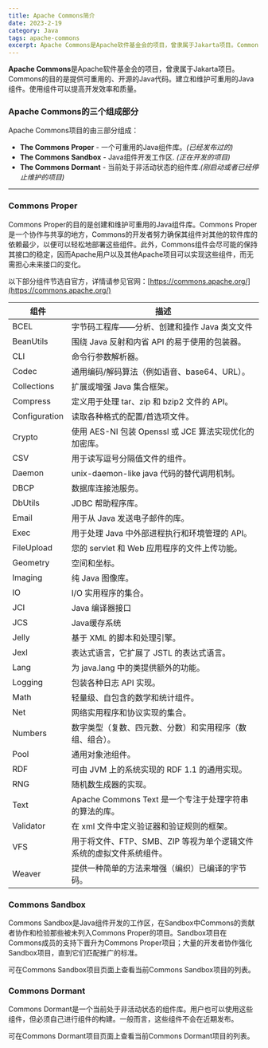 ```yaml
---
title: Apache Commons简介
date: 2023-2-19
category: Java
tags: apache-commons
excerpt: Apache Commons是Apache软件基金会的项目，曾隶属于Jakarta项目。Commons的目的是提供可重用的、开源的Java代码。建立和维护可重用的Java组件。使用组件可以提高开发效率和质量。
---
```

**Apache Commons**是Apache软件基金会的项目，曾隶属于Jakarta项目。Commons的目的是提供可重用的、开源的Java代码。建立和维护可重用的Java组件。使用组件可以提高开发效率和质量。

### Apache Commons的三个组成部分

Apache Commons项目的由三部分组成：

- **The Commons Proper** - 一个可重用的Java组件库。*(已经发布过的)*
- **The Commons Sandbox** - Java组件开发工作区. *(正在开发的项目)*
- **The Commons Dormant** - 当前处于非活动状态的组件库.*(刚启动或者已经停止维护的项目)*

---

### Commons Proper

Commons Proper的目的是创建和维护可重用的Java组件库。Commons Proper是一个协作与共享的地方，Commons的开发者努力确保其组件对其他的软件库的依赖最少，以便可以轻松地部署这些组件。此外，Commons组件会尽可能的保持其接口的稳定，因而Apache用户以及其他Apache项目可以实现这些组件，而无需担心未来接口的变化。

以下部分组件节选自官方，详情请参见官网：[https://commons.apache.org/](https://commons.apache.org/)

| 组件          | 描述                                                         |
| ------------- | ------------------------------------------------------------ |
| BCEL          | 字节码工程库——分析、创建和操作 Java 类文文件                 |
| BeanUtils     | 围绕 Java 反射和内省 API 的易于使用的包装器。                |
| CLI           | 命令行参数解析器。                                           |
| Codec         | 通用编码/解码算法（例如语音、base64、URL）。                 |
| Collections   | 扩展或增强 Java 集合框架。                                   |
| Compress      | 定义用于处理 tar、zip 和 bzip2 文件的 API。                  |
| Configuration | 读取各种格式的配置/首选项文件。                              |
| Crypto        | 使用 AES-NI 包装 Openssl 或 JCE 算法实现优化的加密库。       |
| CSV           | 用于读写逗号分隔值文件的组件。                               |
| Daemon        | unix-daemon-like java 代码的替代调用机制。                   |
| DBCP          | 数据库连接池服务。                                           |
| DbUtils       | JDBC 帮助程序库。                                            |
| Email         | 用于从 Java 发送电子邮件的库。                               |
| Exec          | 用于处理 Java 中外部进程执行和环境管理的 API。               |
| FileUpload    | 您的 servlet 和 Web 应用程序的文件上传功能。                 |
| Geometry      | 空间和坐标。                                                 |
| Imaging       | 纯 Java 图像库。                                             |
| IO            | I/O 实用程序的集合。                                         |
| JCI           | Java 编译器接口                                              |
| JCS           | Java缓存系统                                                 |
| Jelly         | 基于 XML 的脚本和处理引擎。                                  |
| Jexl          | 表达式语言，它扩展了 JSTL 的表达式语言。                     |
| Lang          | 为 java.lang 中的类提供额外的功能。                          |
| Logging       | 包装各种日志 API 实现。                                      |
| Math          | 轻量级、自包含的数学和统计组件。                             |
| Net           | 网络实用程序和协议实现的集合。                               |
| Numbers       | 数字类型（复数、四元数、分数）和实用程序（数组、组合）。     |
| Pool          | 通用对象池组件。                                             |
| RDF           | 可由 JVM 上的系统实现的 RDF 1.1 的通用实现。                 |
| RNG           | 随机数生成器的实现。                                         |
| Text          | Apache Commons Text 是一个专注于处理字符串的算法的库。       |
| Validator     | 在 xml 文件中定义验证器和验证规则的框架。                    |
| VFS           | 用于将文件、FTP、SMB、ZIP 等视为单个逻辑文件系统的虚拟文件系统组件。 |
| Weaver        | 提供一种简单的方法来增强（编织）已编译的字节码。             |



### Commons Sandbox

Commons Sandbox是Java组件开发的工作区，在Sandbox中Commons的贡献者协作和检验那些被未列入Commons Proper的项目。Sandbox项目在Commons成员的支持下晋升为Commons Proper项目；大量的开发者协作强化Sandbox项目，直到它们匹配推广的标准。

可在Commons Sandbox项目页面上查看当前Commons Sandbox项目的列表。


### Commons Dormant

Commons Dormant是一个当前处于非活动状态的组件库。用户也可以使用这些组件，但必须自己进行组件的构建。一般而言，这些组件不会在近期发布。

可在Commons Dormant项目页面上查看当前Commons Dormant项目的列表。